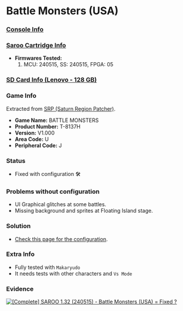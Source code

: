 # Battle Monsters (USA)

### [Console Info](../../../../../Info/Consoles/VA13/README.md)

### [Saroo Cartridge Info](../../../../../Info/Cartridges/RetroGameParadiseStore/1.32F/README.md)

- <b>Firmwares Tested:</b>
  1. MCU: 240515, SS: 240515, FPGA: 05

### [SD Card Info (Lenovo - 128 GB)](../../../../../Info/SdCards/Lenovo/128GB/fat32/README.md)

### Game Info

Extracted from [SRP (Saturn Region Patcher)](https://segaxtreme.net/resources/saturn-region-patcher.81/download).

- <b>Game Name:</b> BATTLE MONSTERS
- <b>Product Number:</b> T-8137H
- <b>Version:</b> V1.000
- <b>Area Code:</b> U
- <b>Peripheral Code:</b> J

### Status

- Fixed with configuration :hammer_and_wrench:

### Problems without configuration

- UI Graphical glitches at some battles.
- Missing background and sprites at Floating Island stage.

### Solution

- [Check this page for the configuration](https://github.com/williamdsw/saroo-configuration-list/blob/master/Regions/Retails/USA/T-8137H/README.md).

### Extra Info

- Fully tested with `Makaryudo`
- It needs tests with other characters and `Vs Mode`

### Evidence

[![[Complete] SAROO 1.32 (240515) - Battle Monsters (USA) = Fixed ?](https://img.youtube.com/vi/YXsIwt-ZTSw/0.jpg)](https://www.youtube.com/watch?v=YXsIwt-ZTSw)
